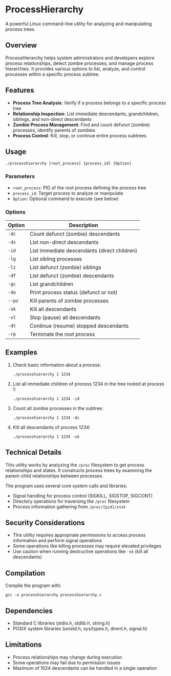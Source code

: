 # ProcessHierarchy

A powerful Linux command-line utility for analyzing and manipulating process trees.

## Overview

ProcessHierarchy helps system administrators and developers explore process relationships, detect zombie processes, and manage process hierarchies. It provides various options to list, analyze, and control processes within a specific process subtree.

## Features

- **Process Tree Analysis**: Verify if a process belongs to a specific process tree
- **Relationship Inspection**: List immediate descendants, grandchildren, siblings, and non-direct descendants
- **Zombie Process Management**: Find and count defunct (zombie) processes, identify parents of zombies
- **Process Control**: Kill, stop, or continue entire process subtrees

## Usage

```
./processhierarchy [root_process] [process_id] [Option]
```

### Parameters

- `root_process`: PID of the root process defining the process tree
- `process_id`: Target process to analyze or manipulate
- `Option`: Optional command to execute (see below)

### Options

| Option | Description |
|--------|-------------|
| `-dc` | Count defunct (zombie) descendants |
| `-ds` | List non-direct descendants |
| `-id` | List immediate descendants (direct children) |
| `-lg` | List sibling processes |
| `-lz` | List defunct (zombie) siblings |
| `-df` | List defunct (zombie) descendants |
| `-gc` | List grandchildren |
| `-do` | Print process status (defunct or not) |
| `--pz` | Kill parents of zombie processes |
| `-sk` | Kill all descendants |
| `-st` | Stop (pause) all descendants |
| `-dt` | Continue (resume) stopped descendants |
| `-rp` | Terminate the root process |

## Examples

1. Check basic information about a process:
   ```
   ./processhierarchy 1 1234
   ```

2. List all immediate children of process 1234 in the tree rooted at process 1:
   ```
   ./processhierarchy 1 1234 -id
   ```

3. Count all zombie processes in the subtree:
   ```
   ./processhierarchy 1 1234 -dc
   ```

4. Kill all descendants of process 1234:
   ```
   ./processhierarchy 1 1234 -sk
   ```

## Technical Details

This utility works by analyzing the `/proc` filesystem to get process relationships and states. It constructs process trees by examining the parent-child relationships between processes.

The program uses several core system calls and libraries:
- Signal handling for process control (SIGKILL, SIGSTOP, SIGCONT)
- Directory operations for traversing the `/proc` filesystem
- Process information gathering from `/proc/[pid]/stat`

## Security Considerations

- This utility requires appropriate permissions to access process information and perform signal operations
- Some operations like killing processes may require elevated privileges
- Use caution when running destructive operations like `-sk` (kill all descendants)

## Compilation

Compile the program with:

```
gcc -o processhierarchy processhierarchy.c
```

## Dependencies

- Standard C libraries (stdio.h, stdlib.h, string.h)
- POSIX system libraries (unistd.h, sys/types.h, dirent.h, signal.h)

## Limitations

- Process relationships may change during execution
- Some operations may fail due to permission issues
- Maximum of 1024 descendants can be handled in a single operation
